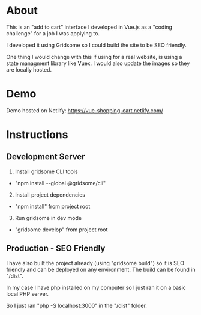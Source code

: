 # About
This is an "add to cart" interface I developed in Vue.js as a "coding challenge" for a job I was applying to.

I developed it using Gridsome so I could build the site to be SEO friendly. 

One thing I would change with this if using for a real website, is using a state managment library like Vuex. I would also update the images so they are locally hosted.

# Demo
Demo hosted on Netlify: https://vue-shopping-cart.netlify.com/


# Instructions
## Development Server
1. Install gridsome CLI tools
  - "npm install --global @gridsome/cli"
2. Install project dependencies
  - "npm install" from project root
3. Run gridsome in dev mode
  - "gridsome develop" from project root

## Production - SEO Friendly
I have also built the project already (using "gridsome build") so it is SEO friendly and can be deployed on any environment. The build can be found in "/dist".

In my case I have php installed on my computer so I just ran it on a basic local PHP server.

So I just ran "php -S localhost:3000" in the "/dist" folder.

